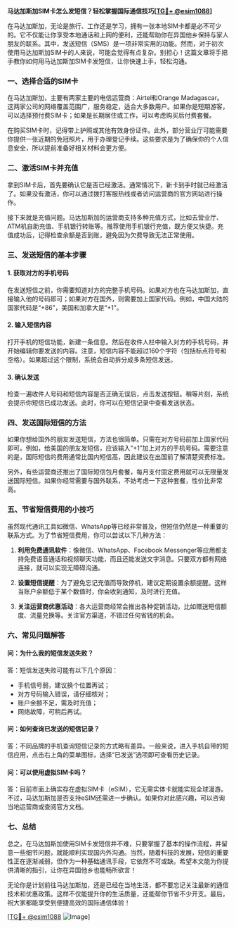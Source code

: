 **马达加斯加SIM卡怎么发短信？轻松掌握国际通信技巧[[TG💪+ @esim1088](https://t.me/s/esim1088)]**

在马达加斯加，无论是旅行、工作还是学习，拥有一张本地SIM卡都是必不可少的。它不仅能让你享受本地通话和上网的便利，还能帮助你在异国他乡保持与家人朋友的联系。其中，发送短信（SMS）是一项非常实用的功能。然而，对于初次使用马达加斯加SIM卡的人来说，可能会觉得有点复杂。别担心！这篇文章将手把手教你如何用马达加斯加SIM卡发短信，让你快速上手，轻松沟通。

### **一、选择合适的SIM卡**

在马达加斯加，主要有两家主要的电信运营商：Airtel和Orange Madagascar。这两家公司的网络覆盖范围广，服务稳定，适合大多数用户。如果你是短期游客，可以选择预付费SIM卡；如果是长期居住或工作，可以考虑购买后付费套餐。

在购买SIM卡时，记得带上护照或其他有效身份证件。此外，部分营业厅可能需要你提供一张近期的免冠照片，用于办理登记手续。这些要求是为了确保你的个人信息安全，所以提前准备好相关材料会更方便。

### **二、激活SIM卡并充值**

拿到SIM卡后，首先要确认它是否已经激活。通常情况下，新卡到手时就已经激活了。如果没有激活，你可以通过拨打客服热线或者访问运营商的官方网站进行操作。

接下来就是充值问题。马达加斯加的运营商支持多种充值方式，比如去营业厅、ATM机自助充值、手机银行转账等。推荐使用手机银行充值，既方便又快捷。充值成功后，记得检查余额是否到账，避免因为欠费导致无法正常使用。

### **三、发送短信的基本步骤**

#### **1. 获取对方的手机号码**
在发送短信之前，你需要知道对方的完整手机号码。如果对方也在马达加斯加，直接输入他的号码即可；如果对方在国外，则需要加上国家代码。例如，中国大陆的国家代码是“+86”，美国和加拿大是“+1”。

#### **2. 输入短信内容**
打开手机的短信功能，新建一条信息。然后在收件人栏中输入对方的手机号码，并开始编辑你要发送的内容。注意，短信内容不能超过160个字符（包括标点符号和空格）。如果超过这个限制，系统会自动拆分成多条短信发送。

#### **3. 确认发送**
检查一遍收件人号码和短信内容是否正确无误后，点击发送按钮。稍等片刻，系统会提示你短信已成功发送。此时，你可以在短信记录中查看发送状态。

### **四、发送国际短信的方法**

如果你想给国外的朋友发送短信，方法也很简单。只需在对方号码前加上国家代码即可。例如，给美国的朋友发短信，应该输入“+1”加上对方的手机号码。需要注意的是，国际短信的费用通常比国内短信高，因此建议在出国前了解清楚资费标准。

另外，有些运营商还推出了国际短信包月套餐，每月支付固定费用就可以无限量发送国际短信。如果你经常需要与国外联系，不妨考虑一下这种套餐，性价比非常高。

### **五、节省短信费用的小技巧**

虽然现代通讯工具如微信、WhatsApp等已经非常普及，但短信仍然是一种重要的联系方式。为了节省短信费用，你可以尝试以下几种方法：

1. **利用免费通讯软件**：像微信、WhatsApp、Facebook Messenger等应用都支持免费语音通话和视频聊天功能，而且还能发送文字消息。只要双方都有网络连接，就可以实现无障碍沟通。
   
2. **设置短信提醒**：为了避免忘记充值而导致停机，建议定期设置余额提醒。这样当账户余额低于某个数值时，你会收到通知，及时进行充值。

3. **关注运营商优惠活动**：各大运营商经常会推出各种促销活动，比如赠送短信额度、流量兑换等。关注官方渠道，不错过任何省钱的机会。

### **六、常见问题解答**

#### **问：为什么我的短信发送失败？**
答：短信发送失败可能有以下几个原因：
- 手机信号弱，建议换个位置再试；
- 对方号码输入错误，请仔细核对；
- 账户余额不足，需及时充值；
- 网络故障，可稍后再试。

#### **问：如何查询已发送的短信记录？**
答：不同品牌的手机查询短信记录的方式略有差异。一般来说，进入手机自带的短信应用，点击右上角的菜单图标，选择“已发送”选项即可查看历史记录。

#### **问：可以使用虚拟SIM卡吗？**
答：目前市面上确实存在虚拟SIM卡（eSIM），它无需实体卡就能实现全球漫游。不过，马达加斯加是否支持eSIM还需进一步确认。如果你对此感兴趣，可以咨询当地运营商或查阅官方文档。

### **七、总结**

总之，在马达加斯加使用SIM卡发短信并不难，只要掌握了基本的操作流程，并留意一些细节问题，就能顺利实现国内外沟通。当然，随着科技的发展，短信的重要性正在逐渐减弱，但作为一种基础通讯手段，它依然不可或缺。希望本文能为你提供清晰的指引，让你在异国他乡也能畅所欲言！

无论你是计划前往马达加斯加，还是已经在当地生活，都不要忘记关注最新的通信技术和优惠政策。这样不仅能提升你的生活质量，还能帮你节省不少开支。最后，祝大家都能享受到便捷高效的国际通信体验！

[[TG💪+ @esim1088](https://t.me/s/esim1088) ![Image](https://i.postimg.cc/4NQfJmqS/Snipaste-2025-05-13-00-14-12.png)]